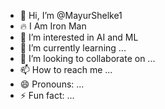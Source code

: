 - 👋 Hi, I’m @MayurShelke1
- 🔥 I Am Iron Man 
- 👀 I’m interested in AI and ML
- 🌱 I’m currently learning ...
- 💞️ I’m looking to collaborate on ...
- 📫 How to reach me ...
- 😄 Pronouns: ...
- ⚡ Fun fact: ...

<!---
MayurShelke1/MayurShelke1 is a ✨ special ✨ repository because its `README.md` (this file) appears on your GitHub profile.
You can click the Preview link to take a look at your changes.
--->
